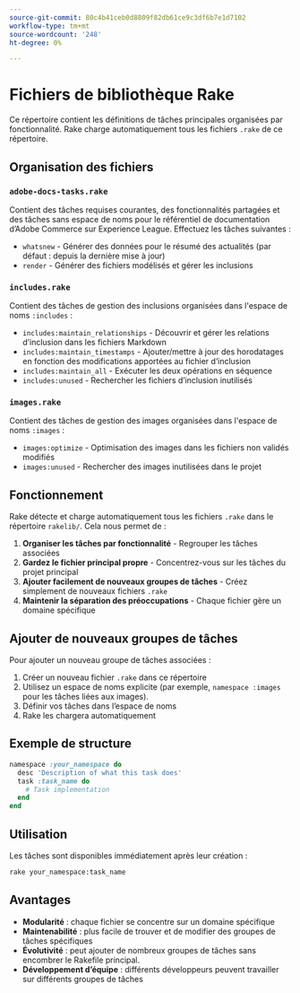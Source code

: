 ```yaml
---
source-git-commit: 80c4b41ceb0d8809f82db61ce9c3df6b7e1d7102
workflow-type: tm+mt
source-wordcount: '248'
ht-degree: 0%

---
```

# Fichiers de bibliothèque Rake

Ce répertoire contient les définitions de tâches principales organisées par fonctionnalité. Rake charge automatiquement tous les fichiers `.rake` de ce répertoire.

## Organisation des fichiers

### `adobe-docs-tasks.rake`

Contient des tâches requises courantes, des fonctionnalités partagées et des tâches sans espace de noms pour le référentiel de documentation d’Adobe Commerce sur Experience League. Effectuez les tâches suivantes :

- `whatsnew` - Générer des données pour le résumé des actualités (par défaut : depuis la dernière mise à jour)
- `render` - Générer des fichiers modélisés et gérer les inclusions

### `includes.rake`

Contient des tâches de gestion des inclusions organisées dans l&#39;espace de noms `:includes` :

- `includes:maintain_relationships` - Découvrir et gérer les relations d’inclusion dans les fichiers Markdown
- `includes:maintain_timestamps` - Ajouter/mettre à jour des horodatages en fonction des modifications apportées au fichier d’inclusion
- `includes:maintain_all` - Exécuter les deux opérations en séquence
- `includes:unused` - Rechercher les fichiers d’inclusion inutilisés

### `images.rake`

Contient des tâches de gestion des images organisées dans l&#39;espace de noms `:images` :

- `images:optimize` - Optimisation des images dans les fichiers non validés modifiés
- `images:unused` - Rechercher des images inutilisées dans le projet

## Fonctionnement

Rake détecte et charge automatiquement tous les fichiers `.rake` dans le répertoire `rakelib/`. Cela nous permet de :

1. **Organiser les tâches par fonctionnalité** - Regrouper les tâches associées
2. **Gardez le fichier principal propre** - Concentrez-vous sur les tâches du projet principal
3. **Ajouter facilement de nouveaux groupes de tâches** - Créez simplement de nouveaux fichiers `.rake`
4. **Maintenir la séparation des préoccupations** - Chaque fichier gère un domaine spécifique

## Ajouter de nouveaux groupes de tâches

Pour ajouter un nouveau groupe de tâches associées :

1. Créer un nouveau fichier `.rake` dans ce répertoire
2. Utilisez un espace de noms explicite (par exemple, `namespace :images` pour les tâches liées aux images).
3. Définir vos tâches dans l’espace de noms
4. Rake les chargera automatiquement

## Exemple de structure

```ruby
namespace :your_namespace do
  desc 'Description of what this task does'
  task :task_name do
    # Task implementation
  end
end
```

## Utilisation

Les tâches sont disponibles immédiatement après leur création :

```bash
rake your_namespace:task_name
```

## Avantages

- **Modularité** : chaque fichier se concentre sur un domaine spécifique
- **Maintenabilité** : plus facile de trouver et de modifier des groupes de tâches spécifiques
- **Évolutivité** : peut ajouter de nombreux groupes de tâches sans encombrer le Rakefile principal.
- **Développement d’équipe** : différents développeurs peuvent travailler sur différents groupes de tâches
